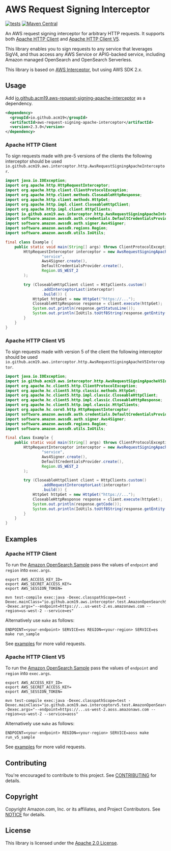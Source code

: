 # AWS Request Signing Interceptor

[![tests](https://github.com/acm19/aws-request-signing-apache-interceptor/actions/workflows/test.yml/badge.svg)](https://github.com/acm19/aws-request-signing-apache-interceptor/actions/workflows/test.yml)
[![Maven Central](https://img.shields.io/maven-central/v/io.github.acm19/aws-request-signing-apache-interceptor)](https://search.maven.org/artifact/io.github.acm19/aws-request-signing-apache-interceptor)

An AWS request signing interceptor for arbitrary HTTP requests. It supports both [Apache HTTP Client](https://search.maven.org/artifact/org.apache.httpcomponents/httpclient) and [Apache HTTP Client V5](https://search.maven.org/artifact/org.apache.httpcomponents.client5/httpclient5).

This library enables you to sign requests to any service that leverages SigV4, and thus access any AWS Service or APIG-backed service, including Amazon managed OpenSearch and OpenSearch Serverless.

This library is based on [AWS Interceptor](https://github.com/awslabs/aws-request-signing-apache-interceptor), but using AWS SDK 2.x.

## Usage

Add [io.github.acm19.aws-request-signing-apache-interceptor](https://repo1.maven.org/maven2/io/github/acm19/aws-request-signing-apache-interceptor/) as a dependency.

```xml
<dependency>
  <groupId>io.github.acm19</groupId>
  <artifactId>aws-request-signing-apache-interceptor</artifactId>
  <version>2.3.0</version>
</dependency>
```

### Apache HTTP Client

To sign requests made with pre-5 versions of the clients the following interceptor should be used `io.github.acm19.aws.interceptor.http.AwsRequestSigningApacheInterceptor`.

```java
import java.io.IOException;
import org.apache.http.HttpRequestInterceptor;
import org.apache.http.client.ClientProtocolException;
import org.apache.http.client.methods.CloseableHttpResponse;
import org.apache.http.client.methods.HttpGet;
import org.apache.http.impl.client.CloseableHttpClient;
import org.apache.http.impl.client.HttpClients;
import io.github.acm19.aws.interceptor.http.AwsRequestSigningApacheInterceptor;
import software.amazon.awssdk.auth.credentials.DefaultCredentialsProvider;
import software.amazon.awssdk.auth.signer.Aws4Signer;
import software.amazon.awssdk.regions.Region;
import software.amazon.awssdk.utils.IoUtils;

final class Example {
    public static void main(String[] args) throws ClientProtocolException, IOException {
        HttpRequestInterceptor interceptor = new AwsRequestSigningApacheInterceptor(
                "service",
                Aws4Signer.create(),
                DefaultCredentialsProvider.create(),
                Region.US_WEST_2
        );

        try (CloseableHttpClient client = HttpClients.custom()
                .addInterceptorLast(interceptor)
                .build()) {
            HttpGet httpGet = new HttpGet("https://...");
            CloseableHttpResponse response = client.execute(httpGet);
            System.out.println(response.getStatusLine());
            System.out.println(IoUtils.toUtf8String(response.getEntity().getContent()));
        }
    }
}
```

### Apache HTTP Client V5

To sign requests made with version 5 of the client the following interceptor should be used `io.github.acm19.aws.interceptor.http.AwsRequestSigningApacheV5Interceptor`.

```java
import java.io.IOException;
import io.github.acm19.aws.interceptor.http.AwsRequestSigningApacheV5Interceptor;
import org.apache.hc.client5.http.ClientProtocolException;
import org.apache.hc.client5.http.classic.methods.HttpGet;
import org.apache.hc.client5.http.impl.classic.CloseableHttpClient;
import org.apache.hc.client5.http.impl.classic.CloseableHttpResponse;
import org.apache.hc.client5.http.impl.classic.HttpClients;
import org.apache.hc.core5.http.HttpRequestInterceptor;
import software.amazon.awssdk.auth.credentials.DefaultCredentialsProvider;
import software.amazon.awssdk.auth.signer.Aws4Signer;
import software.amazon.awssdk.regions.Region;
import software.amazon.awssdk.utils.IoUtils;

final class Example {
    public static void main(String[] args) throws ClientProtocolException, IOException {
        HttpRequestInterceptor interceptor = new AwsRequestSigningApacheV5Interceptor(
                "service",
                Aws4Signer.create(),
                DefaultCredentialsProvider.create(),
                Region.US_WEST_2
        );

        try (CloseableHttpClient client = HttpClients.custom()
                .addRequestInterceptorLast(interceptor)
                .build()) {
            HttpGet httpGet = new HttpGet("https://...");
            CloseableHttpResponse response = client.execute(httpGet);
            System.out.println(response.getCode());
            System.out.println(IoUtils.toUtf8String(response.getEntity().getContent()));
        }
    }
}
```

## Examples

### Apache HTTP Client

To run the [Amazon OpenSearch Sample](src/test/java/io/github/acm19/aws/interceptor/test/AmazonOpenSearchServiceSample.java) pass the values of `endpoint` and `region` into `exec.args`.

```
export AWS_ACCESS_KEY_ID=
export AWS_SECRET_ACCESS_KEY=
export AWS_SESSION_TOKEN=

mvn test-compile exec:java -Dexec.classpathScope=test -Dexec.mainClass="io.github.acm19.aws.interceptor.test.AmazonOpenSearchServiceSample" -Dexec.args="--endpoint=https://...us-west-2.es.amazonaws.com --region=us-west-2 --service=es"
```

Alternatively use `make` as follows:

```
ENDPOINT=<your-endpoint> SERVICE=es REGION=<your-region> SERVICE=es make run_sample
```

See [examples](src/test/java/io/github/acm19/aws/interceptor/test) for more valid requests.

### Apache HTTP Client V5

To run the [Amazon OpenSearch Sample](src/test/java/io/github/acm19/aws/interceptorv5/test/AmazonOpenSearchServiceSample.java) pass the values of `endpoint` and `region` into `exec.args`.

```
export AWS_ACCESS_KEY_ID=
export AWS_SECRET_ACCESS_KEY=
export AWS_SESSION_TOKEN=

mvn test-compile exec:java -Dexec.classpathScope=test -Dexec.mainClass="io.github.acm19.aws.interceptorv5.test.AmazonOpenSearchServiceSample" -Dexec.args="--endpoint=https://...us-west-2.aoss.amazonaws.com --region=us-west-2 --service=aoss"
```

Alternatively use `make` as follows:

```
ENDPOINT=<your-endpoint> REGION=<your-region> SERVICE=aoss make run_v5_sample
```

See [examples](src/test/java/io/github/acm19/aws/interceptorv5/test) for more valid requests.

## Contributing

You're encouraged to contribute to this project. See [CONTRIBUTING](CONTRIBUTING.md) for details.

## Copyright

Copyright Amazon.com, Inc. or its affiliates, and Project Contributors.
See [NOTICE](NOTICE) for details.

## License

This library is licensed under the [Apache 2.0 License](LICENSE).
